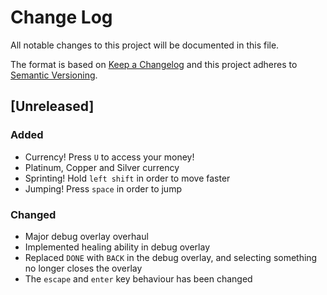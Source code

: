 # Change Log
All notable changes to this project will be documented in this file.

The format is based on [Keep a Changelog](http://keepachangelog.com/) 
and this project adheres to [Semantic Versioning](http://semver.org/).

## [Unreleased]
### Added
- Currency! Press `U` to access your money!
- Platinum, Copper and Silver currency
- Sprinting! Hold `left shift` in order to move faster
- Jumping! Press `space` in order to jump

### Changed
- Major debug overlay overhaul
- Implemented healing ability in debug overlay
- Replaced `DONE` with `BACK` in the debug overlay, and selecting something no longer closes the overlay
- The `escape` and `enter` key behaviour has been changed